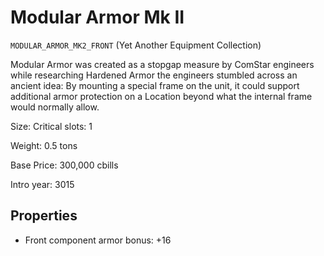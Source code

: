 # Modular Armor Mk II

`MODULAR_ARMOR_MK2_FRONT` (Yet Another Equipment Collection)

Modular Armor was created as a stopgap measure by ComStar engineers while researching Hardened Armor the engineers stumbled across an ancient idea: By mounting a special frame on the unit, it could support additional armor protection on a Location beyond what the internal frame would normally allow.

Size: Critical slots: 1

Weight: 0.5 tons

Base Price: 300,000 cbills

Intro year: 3015

## Properties
* Front component armor bonus: +16 
